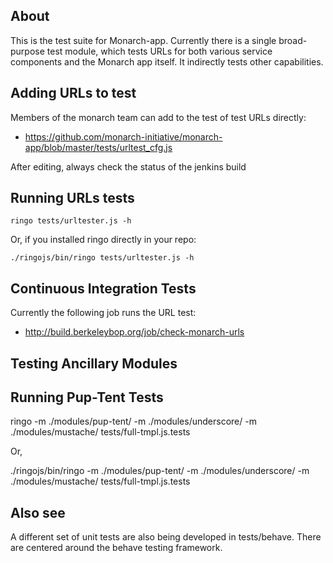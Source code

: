 ## About

This is the test suite for Monarch-app. Currently there is a single
broad-purpose test module, which tests URLs for both various service
components and the Monarch app itself. It indirectly tests other
capabilities.

## Adding URLs to test

Members of the monarch team can add to the test of test URLs directly:

 * https://github.com/monarch-initiative/monarch-app/blob/master/tests/urltest_cfg.js

After editing, always check the status of the jenkins build

## Running URLs tests

    ringo tests/urltester.js -h

Or, if you installed ringo directly in your repo:

    ./ringojs/bin/ringo tests/urltester.js -h

## Continuous Integration Tests

Currently the following job runs the URL test:

 * http://build.berkeleybop.org/job/check-monarch-urls

## Testing Ancillary Modules

## Running Pup-Tent Tests

ringo -m ./modules/pup-tent/ -m ./modules/underscore/ -m ./modules/mustache/ tests/full-tmpl.js.tests

Or,

./ringojs/bin/ringo -m ./modules/pup-tent/ -m ./modules/underscore/ -m ./modules/mustache/ tests/full-tmpl.js.tests

## Also see

A different set of unit tests are also being developed in tests/behave.
There are centered around the behave testing framework.
